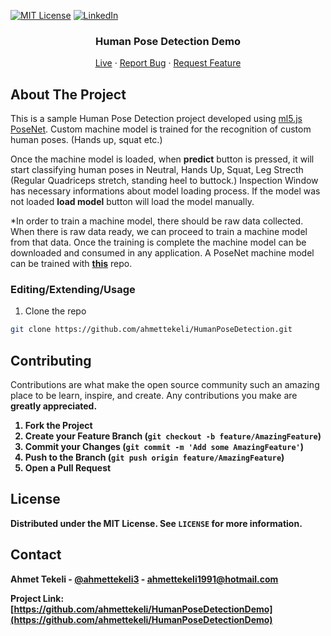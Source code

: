 [![MIT License][license-shield]][license-url]
[![LinkedIn][linkedin-shield]][linkedin-url]

<p align="center">
  <h3 align="center">Human Pose Detection Demo</h3>
  <p align="center">
    <a href="https://humanposedetection.netlify.app/" target="_blank">Live</a>
    ·
    <a href="https://github.com/ahmettekeli/HumanPoseDetectionDemo/issues" target="_blank">Report Bug</a>
    ·
    <a href="https://github.com/ahmettekeli/HumanPoseDetectionDemo/issues" target="_blank">Request Feature</a>
  </p>
</p>

## About The Project

<!-- [![Product Name Screen Shot][product-screenshot]](live demo link goes here) -->

<p>This is a sample Human Pose Detection project developed using <a href="https://learn.ml5js.org/#/reference/posenet">ml5.js PoseNet</a>.
Custom machine model is trained for the recognition of custom human poses. (Hands up, squat etc.)</p>

<p>Once the machine model is loaded, when <strong>predict</strong> button is pressed, it will start classifying human poses in Neutral, Hands Up, Squat, Leg Strecth (Regular Quadriceps stretch, standing heel to buttock.) Inspection Window has necessary informations about model loading process. If the model was not loaded <strong>load model</strong> button will load the model manually.</p> 

<p>*In order to train a machine model, there should be raw data collected. When there is raw data ready, we can proceed to train a machine model from that data. Once the training is complete the machine model can be downloaded and consumed in any application. A PoseNet machine model can be trained with <a href="https://github.com/ahmettekeli/HumanPoseDetection" target="_blank"> <strong>this</strong></a> repo.</p>


### Editing/Extending/Usage

1. Clone the repo

```sh
git clone https://github.com/ahmettekeli/HumanPoseDetection.git
```


## Contributing

Contributions are what make the open source community such an amazing place to be learn, inspire, and create. Any contributions you make are <strong>greatly appreciated<strong>.

1. Fork the Project
2. Create your Feature Branch (`git checkout -b feature/AmazingFeature`)
3. Commit your Changes (`git commit -m 'Add some AmazingFeature'`)
4. Push to the Branch (`git push origin feature/AmazingFeature`)
5. Open a Pull Request

## License

Distributed under the MIT License. See `LICENSE` for more information.

## Contact

Ahmet Tekeli - [@ahmettekeli3](https://twitter.com/ahmettekeli3) - ahmettekeli1991@hotmail.com

Project Link: [https://github.com/ahmettekeli/HumanPoseDetectionDemo](https://github.com/ahmettekeli/HumanPoseDetectionDemo)

[license-shield]: https://img.shields.io/github/license/othneildrew/Best-README-Template.svg?style=flat-square
[license-url]: https://github.com/ahmettekeli/HumanPoseDetectionDemo/blob/master/license.txt
[linkedin-shield]: https://img.shields.io/badge/-LinkedIn-black.svg?style=flat-square&logo=linkedin&colorB=555
[linkedin-url]: https://www.linkedin.com/in/tekeliahmet/
[product-screenshot]: https://github.com/ahmettekeli/HumanPoseDetectionDemo/
